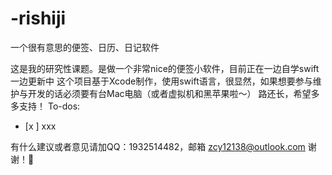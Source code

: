 # -rishiji
一个很有意思的便签、日历、日记软件

这是我的研究性课题。是做一个非常nice的便签小软件，目前正在一边自学swift一边更新中
这个项目基于Xcode制作，使用swift语言，很显然，如果想要参与维护与开发的话必须要有台Mac电脑（或者虚拟机和黑苹果啦～）
路还长，希望多多支持！
To-dos:
- [x ] xxx

有什么建议或者意见请加QQ：1932514482，邮箱 zcy12138@outlook.com
谢谢！🙏
